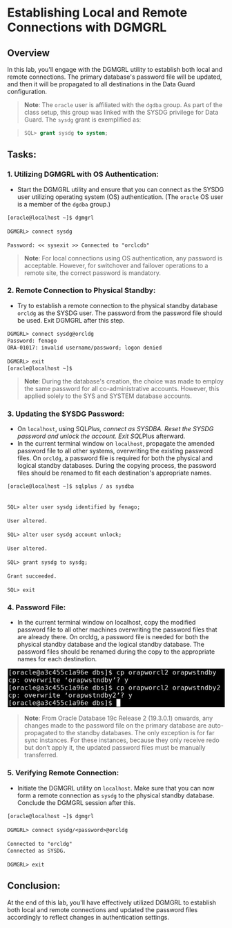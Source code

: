 # Establishing Local and Remote Connections with DGMGRL

## Overview

In this lab, you'll engage with the DGMGRL utility to establish both local and remote connections. The primary database's password file will be updated, and then it will be propagated to all destinations in the Data Guard configuration.

> **Note**: The `oracle` user is affiliated with the `dgdba` group. As part of the class setup, this group was linked with the SYSDG privilege for Data Guard.
> The `sysdg` grant is exemplified as:

   > ```sql
   > SQL> grant sysdg to system;
   > ```



## Tasks:

### 1. **Utilizing DGMGRL with OS Authentication**:
   - Start the DGMGRL utility and ensure that you can connect as the SYSDG user utilizing operating system (OS) authentication. (The `oracle` OS user is a member of the `dgdba` group.)

   ```
   [oracle@localhost ~]$ dgmgrl

   DGMGRL> connect sysdg
   
   Password: << sysexit >> Connected to "orclcdb"
   ```   

   > **Note**: For local connections using OS authentication, any password is acceptable. However, for switchover and failover operations to a remote site, the correct password is mandatory.

### 2. **Remote Connection to Physical Standby**:
   - Try to establish a remote connection to the physical standby database `orcldg` as the SYSDG user. The password from the password file should be used. Exit DGMGRL after this step.
   
   ```
   DGMGRL> connect sysdg@orcldg
   Password: fenago
   ORA-01017: invalid username/password; logon denied

   DGMGRL> exit
   [oracle@localhost ~]$
   ```

   > **Note**: During the database's creation, the choice was made to employ the same password for all co-administrative accounts. However, this applied solely to the SYS and SYSTEM database accounts.

### 3. **Updating the SYSDG Password**:
   - On `localhost`, using SQL*Plus, connect as SYSDBA. Reset the SYSDG password and unlock the account. Exit SQL*Plus afterward.
   - In the current terminal window on `localhost`, propagate the amended password file to all other systems, overwriting the existing password files. On `orcldg`, a password file is required for both the physical and logical standby databases. During the copying process, the password files should be renamed to fit each destination's appropriate names.
   
   ```
   [oracle@localhost ~]$ sqlplus / as sysdba


   SQL> alter user sysdg identified by fenago;

   User altered.

   SQL> alter user sysdg account unlock;

   User altered.

   SQL> grant sysdg to sysdg;

   Grant succeeded.

   SQL> exit
   ```


### 4. **Password File**:

   - In the current terminal window on localhost, copy the modified password file to all other machines overwriting the password files that are already there. On orcldg, a password file is needed for both the physical standby database and the logical standby database. The password files should be renamed during the copy to the appropriate names for each destination.

![](./images/22.png)

   > **Note**: From Oracle Database 19c Release 2 (19.3.0.1) onwards, any changes made to the password file on the primary database are auto-propagated to the standby databases. The only exception is for far sync instances. For these instances, because they only receive redo but don't apply it, the updated password files must be manually transferred.

### 5. **Verifying Remote Connection**:
   - Initiate the DGMGRL utility on `localhost`. Make sure that you can now form a remote connection as `sysdg` to the physical standby database. Conclude the DGMGRL session after this.

   ```
   [oracle@localhost ~]$ dgmgrl

   DGMGRL> connect sysdg/<password>@orcldg 

   Connected to "orcldg"
   Connected as SYSDG. 

   DGMGRL> exit
   ```

## Conclusion:

At the end of this lab, you'll have effectively utilized DGMGRL to establish both local and remote connections and updated the password files accordingly to reflect changes in authentication settings.
